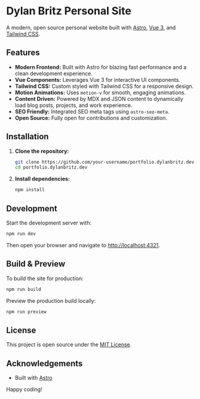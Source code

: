# Dylan Britz Personal Site

A modern, open source personal website built with [Astro](https://astro.build), [Vue 3](https://vuejs.org), and [Tailwind CSS](https://tailwindcss.com).

## Features

- **Modern Frontend:** Built with Astro for blazing fast performance and a clean development experience.
- **Vue Components:** Leverages Vue 3 for interactive UI components.
- **Tailwind CSS:** Custom styled with Tailwind CSS for a responsive design.
- **Motion Animations:** Uses `motion-v` for smooth, engaging animations.
- **Content Driven:** Powered by MDX and JSON content to dynamically load blog posts, projects, and work experience.
- **SEO Friendly:** Integrated SEO meta tags using `astro-seo-meta`.
- **Open Source:** Fully open for contributions and customization.

## Installation

1. **Clone the repository:**

   ```bash
   git clone https://github.com/your-username/portfolio.dylanbritz.dev.git
   cd portfolio.dylanbritz.dev
   ```

2. **Install dependencies:**

   ```bash
   npm install
   ```

## Development

Start the development server with:

```bash
npm run dev
```

Then open your browser and navigate to [http://localhost:4321](http://localhost:4321).

## Build & Preview

To build the site for production:

```bash
npm run build
```

Preview the production build locally:

```bash
npm run preview
```

## License

This project is open source under the [MIT License](LICENSE).

## Acknowledgements

- Built with [Astro](https://astro.build)

Happy coding!
